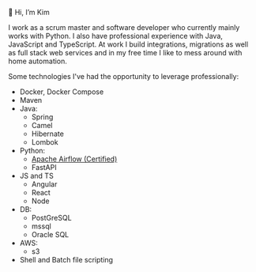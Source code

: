 👋 Hi, I’m Kim

I work as a scrum master and software developer who currently mainly works with Python. 
I also have professional experience with Java, JavaScript and TypeScript.
At work I build integrations, migrations as well as full stack web services 
and in my free time I like to mess around with home automation.

Some technologies I've had the opportunity to leverage professionally:

- Docker, Docker Compose
- Maven 
- Java:
  - Spring
  - Camel
  - Hibernate
  - Lombok
- Python:
  - [Apache Airflow (Certified)](https://www.credly.com/badges/4f83873e-ed57-4070-aa80-138ca6f45157/public_url)
  - FastAPI
- JS and TS
  - Angular
  - React
  - Node
- DB:
  - PostGreSQL
  - mssql
  - Oracle SQL
- AWS:
  - s3 
- Shell and Batch file scripting
